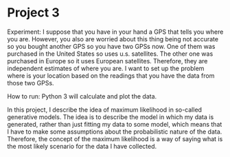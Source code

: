# Project 3

Experiment: I suppose that you have in your hand a GPS that tells you where you are. However, you also are worried about this thing
being not accurate so you bought another GPS so you have two GPSs now. One of them was purchased in the United States so uses u.s. satellites. The other one was purchased in Europe so it uses European satellites. Therefore, they are independent estimates of where you are. I want to set up the problem where is your location based on the readings that you have the data from those two GPSs.

How to run: Python 3 will calculate and plot the data.

In this project, I describe the idea of maximum likelihood in so-called generative models. The idea is to describe the model in which my data is generated, rather than just fitting my data to some model, which means that I have to make some assumptions about the probabilistic nature of the data. Therefore, the concept of the maximum likelihood is a way of saying what is the most likely scenario for the data I have collected.
